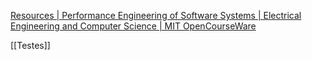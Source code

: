 [Resources | Performance Engineering of Software Systems | Electrical Engineering and Computer Science | MIT OpenCourseWare](https://ocw.mit.edu/courses/6-172-performance-engineering-of-software-systems-fall-2018/download/)

[[Testes]]